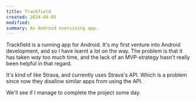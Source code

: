 ```yaml
---
title: Trackfield
created: 2024-04-05
modified:
summary: An Android exercising app.
---
```


Trackfield is a running app for Android. It's my first venture into Android development, and so I have learnt a lot on the way. The problem is that it has taken _way_ too much time, and the lack of an MVP-strategy hasn't really been helpful in that regard.

It's kind of like Strava, and currently uses Strava's API. Which is a problem since now they disallow similar apps from using the API.

We'll see if I manage to complete the project some day.
